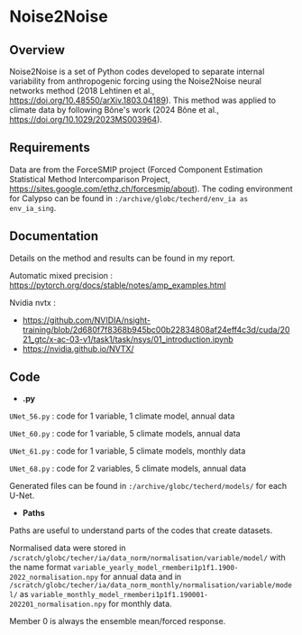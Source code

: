 # Noise2Noise 

Overview
--------

Noise2Noise is a set of Python codes developed to separate internal variability from anthropogenic forcing using the Noise2Noise neural networks method (2018 Lehtinen et al., https://doi.org/10.48550/arXiv.1803.04189). This method was applied to climate data by following Bône's work (2024 Bône et al., https://doi.org/10.1029/2023MS003964).

Requirements
-----------
Data are from the ForceSMIP project (Forced Component Estimation Statistical Method Intercomparison Project, https://sites.google.com/ethz.ch/forcesmip/about). The coding environment for Calypso can be found in `:/archive/globc/techerd/env_ia as env_ia_sing`. 

Documentation 
-------------
Details on the method and results can be found in my report.

Automatic mixed precision : https://pytorch.org/docs/stable/notes/amp_examples.html

Nvidia nvtx : 
* https://github.com/NVIDIA/nsight-training/blob/2d680f7f8368b945bc00b22834808af24eff4c3d/cuda/2021_gtc/x-ac-03-v1/task1/task/nsys/01_introduction.ipynb
* https://nvidia.github.io/NVTX/



Code 
-----------
* **.py**
  
`UNet_56.py` : code for 1 variable, 1 climate model, annual data

`UNet_60.py` : code for 1 variable, 5 climate models, annual data

`UNet_61.py` : code for 1 variable, 5 climate models, monthly data

`UNet_68.py` : code for 2 variables, 5 climate models, annual data

Generated files can be found in `:/archive/globc/techerd/models/` for each U-Net.


* **Paths**

Paths are useful to understand parts of the codes that create datasets.

Normalised data were stored in `/scratch/globc/techer/ia/data_norm/normalisation/variable/model/`
with the name format `variable_yearly_model_rmemberi1p1f1.1900-2022_normalisation.npy` for annual data and in `/scratch/globc/techer/ia/data_norm_monthly/normalisation/variable/model/` as `variable_monthly_model_rmemberi1p1f1.190001-202201_normalisation.npy` for monthly data.

Member 0 is always the ensemble mean/forced response.
